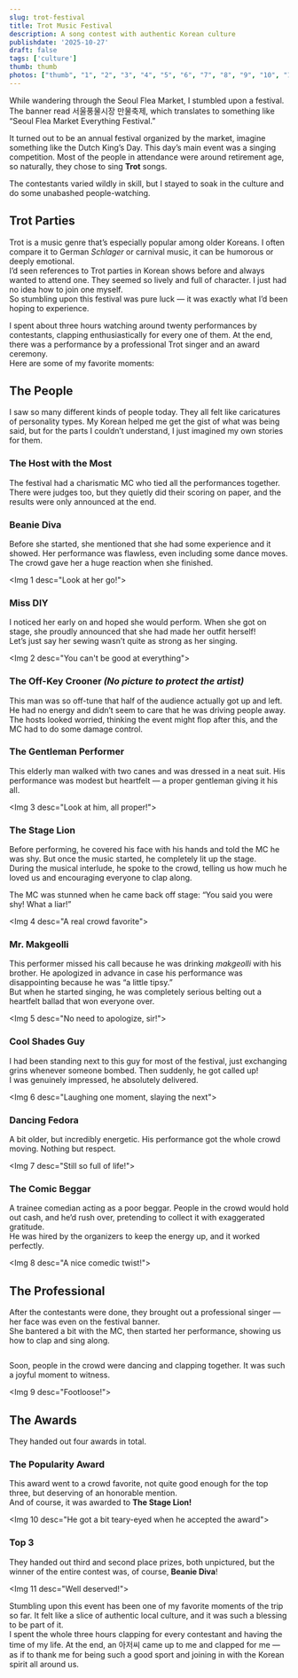 ```yaml
---
slug: trot-festival
title: Trot Music Festival
description: A song contest with authentic Korean culture
publishdate: '2025-10-27'
draft: false
tags: ['culture']
thumb: thumb
photos: ["thumb", "1", "2", "3", "4", "5", "6", "7", "8", "9", "10", "11", "pro"]
---
```


While wandering through the Seoul Flea Market, I stumbled upon a festival. The banner read 서울풍물시장 만물축제, which translates to something like “Seoul Flea Market Everything Festival.”  

It turned out to be an annual festival organized by the market, imagine something like the Dutch King’s Day. This day’s main event was a singing competition. Most of the people in attendance were around retirement age, so naturally, they chose to sing **Trot** songs.  

The contestants varied wildly in skill, but I stayed to soak in the culture and do some unabashed people-watching.

## Trot Parties

Trot is a music genre that’s especially popular among older Koreans. I often compare it to German *Schlager* or carnival music, it can be humorous or deeply emotional.  
I’d seen references to Trot parties in Korean shows before and always wanted to attend one. They seemed so lively and full of character. I just had no idea how to join one myself.  
So stumbling upon this festival was pure luck — it was exactly what I’d been hoping to experience.

I spent about three hours watching around twenty performances by contestants, clapping enthusiastically for every one of them. At the end, there was a performance by a professional Trot singer and an award ceremony.  
Here are some of my favorite moments:

## The People

I saw so many different kinds of people today. They all felt like caricatures of personality types. My Korean helped me get the gist of what was being said, but for the parts I couldn’t understand, I just imagined my own stories for them.

### The Host with the Most

The festival had a charismatic MC who tied all the performances together. There were judges too, but they quietly did their scoring on paper, and the results were only announced at the end.

### Beanie Diva

Before she started, she mentioned that she had some experience and it showed. Her performance was flawless, even including some dance moves. The crowd gave her a huge reaction when she finished.

<Img 1 desc="Look at her go!">

### Miss DIY

I noticed her early on and hoped she would perform. When she got on stage, she proudly announced that she had made her outfit herself!  
Let’s just say her sewing wasn’t quite as strong as her singing.

<Img 2 desc="You can't be good at everything">

### The Off-Key Crooner *(No picture to protect the artist)*

This man was so off-tune that half of the audience actually got up and left. He had no energy and didn’t seem to care that he was driving people away.  
The hosts looked worried, thinking the event might flop after this, and the MC had to do some damage control.

### The Gentleman Performer

This elderly man walked with two canes and was dressed in a neat suit. His performance was modest but heartfelt — a proper gentleman giving it his all.

<Img 3 desc="Look at him, all proper!">

### The Stage Lion

Before performing, he covered his face with his hands and told the MC he was shy. But once the music started, he completely lit up the stage.  
During the musical interlude, he spoke to the crowd, telling us how much he loved us and encouraging everyone to clap along.  

The MC was stunned when he came back off stage: “You said you were shy! What a liar!”

<Img 4 desc="A real crowd favorite">

### Mr. Makgeolli

This performer missed his call because he was drinking *makgeolli* with his brother. He apologized in advance in case his performance was disappointing because he was “a little tipsy.”  
But when he started singing, he was completely serious belting out a heartfelt ballad that won everyone over.

<Img 5 desc="No need to apologize, sir!">

### Cool Shades Guy

I had been standing next to this guy for most of the festival, just exchanging grins whenever someone bombed. Then suddenly, he got called up!  
I was genuinely impressed, he absolutely delivered.

<Img 6 desc="Laughing one moment, slaying the next">

### Dancing Fedora

A bit older, but incredibly energetic. His performance got the whole crowd moving. Nothing but respect.

<Img 7 desc="Still so full of life!">

### The Comic Beggar

A trainee comedian acting as a poor beggar. People in the crowd would hold out cash, and he’d rush over, pretending to collect it with exaggerated gratitude.  
He was hired by the organizers to keep the energy up, and it worked perfectly.

<Img 8 desc="A nice comedic twist!">

## The Professional

After the contestants were done, they brought out a professional singer — her face was even on the festival banner.  
She bantered a bit with the MC, then started her performance, showing us how to clap and sing along.  

<Img pro desc="Her outfit was great!">

Soon, people in the crowd were dancing and clapping together. It was such a joyful moment to witness.

<Img 9 desc="Footloose!">

## The Awards

They handed out four awards in total.

### The Popularity Award

This award went to a crowd favorite, not quite good enough for the top three, but deserving of an honorable mention.  
And of course, it was awarded to **The Stage Lion!**

<Img 10 desc="He got a bit teary-eyed when he accepted the award">

### Top 3

They handed out third and second place prizes, both unpictured, but the winner of the entire contest was, of course, **Beanie Diva**!

<Img 11 desc="Well deserved!">

Stumbling upon this event has been one of my favorite moments of the trip so far. It felt like a slice of authentic local culture, and it was such a blessing to be part of it.  
I spent the whole three hours clapping for every contestant and having the time of my life. At the end, an 아저씨 came up to me and clapped for me — as if to thank me for being such a good sport and joining in with the Korean spirit all around us.